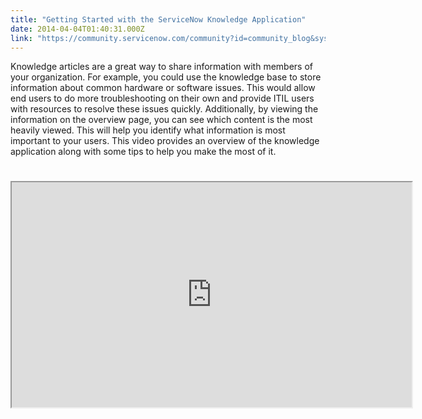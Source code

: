 ```yaml
---
title: "Getting Started with the ServiceNow Knowledge Application"
date: 2014-04-04T01:40:31.000Z
link: "https://community.servicenow.com/community?id=community_blog&sys_id=e36caea1dbd0dbc01dcaf3231f961992"
---
```

<p>Knowledge articles are a great way to share information with members of your organization. For example, you could use the knowledge base to store information about common hardware or software issues. This would allow end users to do more troubleshooting on their own and provide ITIL users with resources to resolve these issues quickly. Additionally, by viewing the information on the overview page, you can see which content is the most heavily viewed. This will help you identify what information is most important to your users. This video provides an overview of the knowledge application along with some tips to help you make the most of it.</p><p style="min-height: 8pt; height: 8pt; padding: 0px;"></p><p><iframe src="https://youtube.com/embed/7JrLzURzsBA" width="640" height="360"/></p><p style="min-height: 8pt; height: 8pt; padding: 0px;"></p><p>For more information about the knowledge application, see:</p><p class="p1" style="font-family: arial, sans-serif; color: #666666;"><a title="k-external-small" class="jive-link-external-small" href="https://wiki.servicenow.com/index.php?title=Knowledge_Management_with_KCS" rel="nofollow" target="_blank">Knowledge Management with KCS - ServiceNow Wiki</a></p><p class="p1" style="font-family: arial, sans-serif; color: #666666;"><a title="k-external-small" class="jive-link-external-small" href="https://wiki.servicenow.com/index.php?title=Creating_Knowledge" rel="nofollow" target="_blank">Creating Knowledge - ServiceNow Wiki</a></p><p class="p1" style="min-height: 8pt; height: 8pt; padding: 0px;"></p><p class="p1" style="font-family: arial, sans-serif; color: #666666;"><span style="font-weight: inherit; font-style: inherit; font-size: 10pt; font-family: inherit;">Your feedback will help us better serve you!</span></p><p class="p1" style="font-family: arial, sans-serif; color: #666666;"><span class="s1" style="font-weight: inherit; font-style: inherit; font-family: inherit;">Did you find this video helpful? Leave us a comment to let us know why or why not.</span></p>